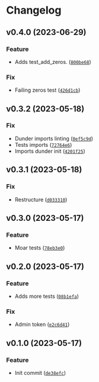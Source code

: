 # Changelog

<!--next-version-placeholder-->

## v0.4.0 (2023-06-29)
### Feature
* Adds test_add_zeros. ([`800be68`](https://github.com/derekmiddlemiss/SuperAdd2/commit/800be6841beba7d81950f00587957cf061b25268))

### Fix
* Failing zeros test ([`426d1cb`](https://github.com/derekmiddlemiss/SuperAdd2/commit/426d1cbb9cd43b050dc2eb84a1c330be75f4163f))

## v0.3.2 (2023-05-18)
### Fix
* Dunder imports linting ([`0ef5c9d`](https://github.com/derekmiddlemiss/SuperAdd2/commit/0ef5c9d690cdd440676d79d990ce882d31ff2524))
* Tests imports ([`72764e6`](https://github.com/derekmiddlemiss/SuperAdd2/commit/72764e630195c2722a16e3be02b7a5a5f30e191b))
* Imports dunder init ([`4201f25`](https://github.com/derekmiddlemiss/SuperAdd2/commit/4201f25dc38938b5390d416e46d48723b0ff2883))

## v0.3.1 (2023-05-18)
### Fix
* Restructure ([`d033310`](https://github.com/derekmiddlemiss/SuperAdd2/commit/d033310927be68fbcabb6d165855021f5477a4ad))

## v0.3.0 (2023-05-17)
### Feature
* Moar tests ([`78eb3e0`](https://github.com/derekmiddlemiss/SuperAdd2/commit/78eb3e0ad9e70997a2fb2e91d5020e191edbaf63))

## v0.2.0 (2023-05-17)
### Feature
* Adds more tests ([`08b1efa`](https://github.com/derekmiddlemiss/SuperAdd2/commit/08b1efa65f919988f0fd8b76705b4230592edf1c))

### Fix
* Admin token ([`e2c6d41`](https://github.com/derekmiddlemiss/SuperAdd2/commit/e2c6d419739cd2fca146d8701098f2cee2ff6dff))

## v0.1.0 (2023-05-17)
### Feature
* Init commit ([`de38efc`](https://github.com/derekmiddlemiss/SuperAdd2/commit/de38efc2cb7063b2d5cb0ed9fbc66d20c8b411e5))
